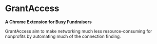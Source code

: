 # GrantAccess
**A Chrome Extension for Busy Fundraisers**

GrantAccess aim to make networking much less resource-consuming for nonprofits by automating much of the connection finding. 
